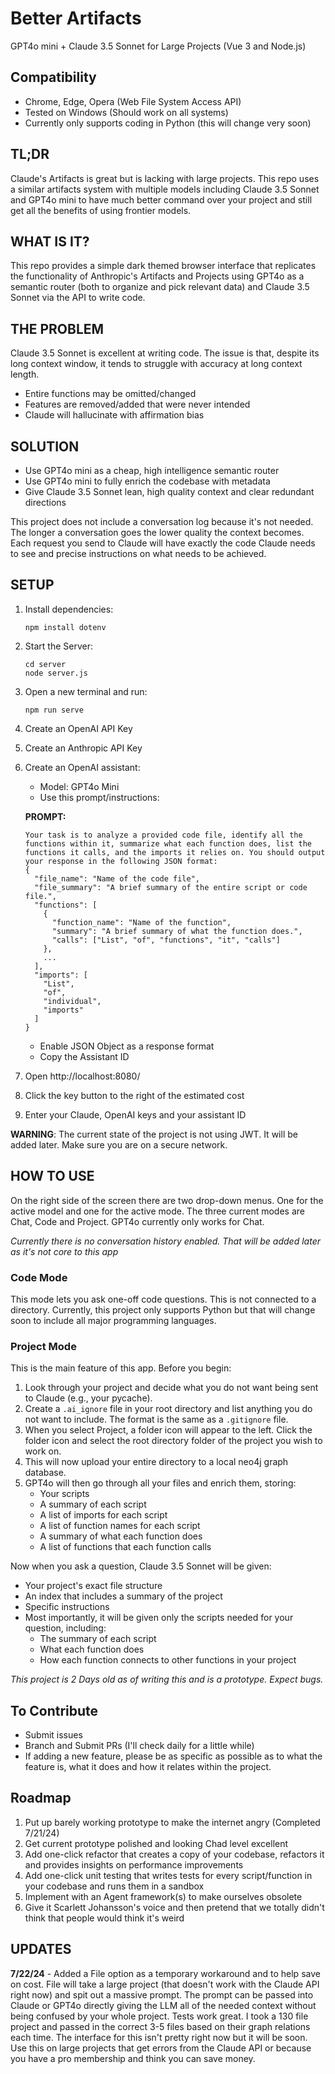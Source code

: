 # Better Artifacts
GPT4o mini + Claude 3.5 Sonnet for Large Projects
(Vue 3 and Node.js)

## Compatibility
- Chrome, Edge, Opera (Web File System Access API) 
- Tested on Windows (Should work on all systems)
- Currently only supports coding in Python (this will change very soon)

## TL;DR
Claude's Artifacts is great but is lacking with large projects. This repo uses a similar artifacts system with multiple models including Claude 3.5 Sonnet and GPT4o mini to have much better command over your project and still get all the benefits of using frontier models.

## WHAT IS IT?

This repo provides a simple dark themed browser interface that replicates the functionality of Anthropic's Artifacts and Projects using GPT4o as a semantic router (both to organize and pick relevant data) and Claude 3.5 Sonnet via the API to write code.

## THE PROBLEM

Claude 3.5 Sonnet is excellent at writing code. The issue is that, despite its long context window, it tends to struggle with accuracy at long context length.

- Entire functions may be omitted/changed
- Features are removed/added that were never intended
- Claude will hallucinate with affirmation bias

## SOLUTION

- Use GPT4o mini as a cheap, high intelligence semantic router
- Use GPT4o mini to fully enrich the codebase with metadata
- Give Claude 3.5 Sonnet lean, high quality context and clear redundant directions

This project does not include a conversation log because it's not needed. The longer a conversation goes the lower quality the context becomes. Each request you send to Claude will have exactly the code Claude needs to see and precise instructions on what needs to be achieved.

## SETUP

1. Install dependencies:
   ```
   npm install dotenv
   ```

2. Start the Server:
   ```
   cd server
   node server.js
   ```

3. Open a new terminal and run:
   ```
   npm run serve
   ```

4. Create an OpenAI API Key
5. Create an Anthropic API Key
6. Create an OpenAI assistant:
   - Model: GPT4o Mini
   - Use this prompt/instructions:

   **PROMPT:**
   ```
   Your task is to analyze a provided code file, identify all the functions within it, summarize what each function does, list the functions it calls, and the imports it relies on. You should output your response in the following JSON format:
   {
     "file_name": "Name of the code file",
     "file_summary": "A brief summary of the entire script or code file.",
     "functions": [
       {
         "function_name": "Name of the function",
         "summary": "A brief summary of what the function does.",
         "calls": ["List", "of", "functions", "it", "calls"]
       },
       ...
     ],
     "imports": [
       "List",
       "of",
       "individual",
       "imports"
     ]
   }
   ```
   - Enable JSON Object as a response format
   - Copy the Assistant ID

7. Open http://localhost:8080/
8. Click the key button to the right of the estimated cost
9. Enter your Claude, OpenAI keys and your assistant ID

**WARNING**: The current state of the project is not using JWT. It will be added later. Make sure you are on a secure network.

## HOW TO USE

On the right side of the screen there are two drop-down menus. One for the active model and one for the active mode. The three current modes are Chat, Code and Project. GPT4o currently only works for Chat.

*Currently there is no conversation history enabled. That will be added later as it's not core to this app*

### Code Mode
This mode lets you ask one-off code questions. This is not connected to a directory. Currently, this project only supports Python but that will change soon to include all major programming languages.

### Project Mode
This is the main feature of this app. Before you begin:

1. Look through your project and decide what you do not want being sent to Claude (e.g., your pycache).
2. Create a `.ai_ignore` file in your root directory and list anything you do not want to include. The format is the same as a `.gitignore` file.
3. When you select Project, a folder icon will appear to the left. Click the folder icon and select the root directory folder of the project you wish to work on.
4. This will now upload your entire directory to a local neo4j graph database.
5. GPT4o will then go through all your files and enrich them, storing:
   - Your scripts
   - A summary of each script
   - A list of imports for each script
   - A list of function names for each script
   - A summary of what each function does
   - A list of functions that each function calls

Now when you ask a question, Claude 3.5 Sonnet will be given:
- Your project's exact file structure
- An index that includes a summary of the project
- Specific instructions
- Most importantly, it will be given only the scripts needed for your question, including:
  - The summary of each script
  - What each function does
  - How each function connects to other functions in your project

*This project is 2 Days old as of writing this and is a prototype. Expect bugs.*

## To Contribute
- Submit issues 
- Branch and Submit PRs (I'll check daily for a little while)
- If adding a new feature, please be as specific as possible as to what the feature is, what it does and how it relates within the project.

## Roadmap
1. Put up barely working prototype to make the internet angry (Completed 7/21/24)
2. Get current prototype polished and looking Chad level excellent
3. Add one-click refactor that creates a copy of your codebase, refactors it and provides insights on performance improvements
4. Add one-click unit testing that writes tests for every script/function in your codebase and runs them in a sandbox
5. Implement with an Agent framework(s) to make ourselves obsolete
6. Give it Scarlett Johansson's voice and then pretend that we totally didn't think that people would think it's weird

## UPDATES
**7/22/24** - Added a File option as a temporary workaround and to help save on cost. File will take a large project (that doesn't work with the Claude API right now) and spit out a massive prompt. The prompt can be passed into Claude or GPT4o directly giving the LLM all of the needed context without being confused by your whole project. Tests work great. I took a 130 file project and passed in the correct 3-5 files based on their graph relations each time. The interface for this isn't pretty right now but it will be soon. Use this on large projects that get errors from the Claude API or because you have a pro membership and think you can save money. 
